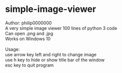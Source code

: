 # simple-image-viewer
Author: philip0000000
<br>
A very simple image viewer 100 lines of python 3 code
<br>
Can open .png and .jpg
<br>
Works on Windows 10
<br>
<br>
Usage:
<br>
use arrow key left and right to change image
<br>
use h key to hide or show title bar of the window
<br>
esc key to quit program
<br>
<br>
